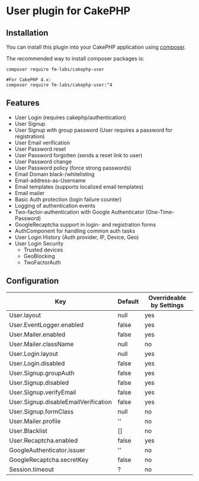# User plugin for CakePHP

## Installation

You can install this plugin into your CakePHP application using [composer](http://getcomposer.org).

The recommended way to install composer packages is:

```
composer require fm-labs/cakephp-user

#For CakePHP 4.x:
composer require fm-labs/cakephp-user:^4
```

## Features

* User Login (requires cakephp/authentication)
* User Signup
* User Signup with group password (User requires a password for registration)
* User Email verification
* User Password reset
* User Password forgotten (sends a reset link to user)
* User Password change
* User Password policy (force strong passwords)
* Email Domain black-/whitelisting
* Email-address-as-Username
* Email templates (supports localized email templates)
* Email mailer
* Basic Auth protection (login failure counter)
* Logging of authentication events
* Two-factor-authentication with Google Authenticator (One-Time-Password)
* GoogleRecaptcha support in login- and registration forms
* AuthComponent for handling common auth tasks
* User Login History (Auth provider, IP, Device, Geo)
* User Login Security
  - Trusted devices
  - GeoBlocking
  - TwoFactorAuth

## Configuration

Key                                     | Default       | Overrideable by Settings
---                                     | ---           | ---
User.layout                             | null          | yes
User.EventLogger.enabled                | false         | yes
User.Mailer.enabled                     | false         | yes
User.Mailer.className                   | null          | no
User.Login.layout                       | null          | yes
User.Login.disabled                     | false         | yes
User.Signup.groupAuth                   | false         | yes
User.Signup.disabled                    | false         | yes
User.Signup.verifyEmail                 | false         | yes
User.Signup.disableEmailVerification    | false         | yes
User.Signup.formClass                   | null          | no
User.Mailer.profile                     | ''            | no
User.Blacklist                          | []            | no
User.Recaptcha.enabled                  | false         | yes
GoogleAuthenticator.issuer              | ''            | no
GoogleRecaptcha.secretKey               | false         | no
Session.timeout                         | ?             | no
